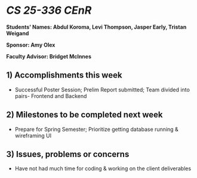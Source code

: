 # *CS 25-336 CEnR*

**Students' Names: Abdul Koroma, Levi Thompson, Jasper Early, Tristan Weigand**

**Sponsor: Amy Olex**

**Faculty Advisor: Bridget McInnes**

## 1) Accomplishments this week ##
- Successful Poster Session; Prelim Report submitted; Team divided into pairs- Frontend and Backend

## 2) Milestones to be completed next week ##
- Prepare for Spring Semester; Prioritize getting database running & wireframing UI

## 3) Issues, problems or concerns ##
- Have not had much time for coding & working on the client deliverables
